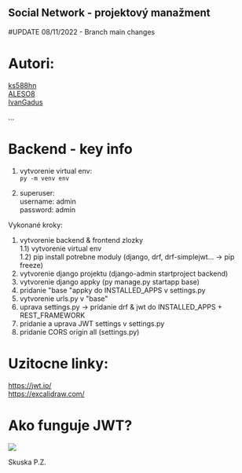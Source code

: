 ## Social Network - projektový manažment 
#UPDATE 08/11/2022 - Branch main changes 
# Autori:
[ks588hn](https://github.com/ks588hn)  
[ALESO8](https://github.com/ALESO8)  
[IvanGadus](https://github.com/IvanGadus)  
  

...



# Backend - key info
1) vytvorenie virtual env:  
`py -m venv env`

2) superuser:  
username: admin    
password: admin  


Vykonané kroky:

1) vytvorenie backend & frontend zlozky  
1.1) vytvorenie virtual env  
1.2) pip install potrebne moduly (django, drf, drf-simplejwt... -> pip freeze)  
2) vytvorenie django projektu (django-admin startproject backend)  
3) vytvorenie django appky (py manage.py startapp base)
4) pridanie "base "appky do INSTALLED_APPS v settings.py
5) vytvorenie urls.py v "base" 
6) uprava settings.py -> pridanie drf & jwt do INSTALLED_APPS + REST_FRAMEWORK
7) pridanie a uprava JWT settings v settings.py
8) pridanie CORS origin all (settings.py)

# Uzitocne linky:  
https://jwt.io/  
https://excalidraw.com/   

# Ako funguje JWT?  
<img src=https://developer.okta.com/assets-jekyll/blog/node-token-auth/token-authentication-flow-69804c12334715c597128cd9273bca5e32ed516b62987902310efc54d1840a40.png>

Skuska P.Z.

